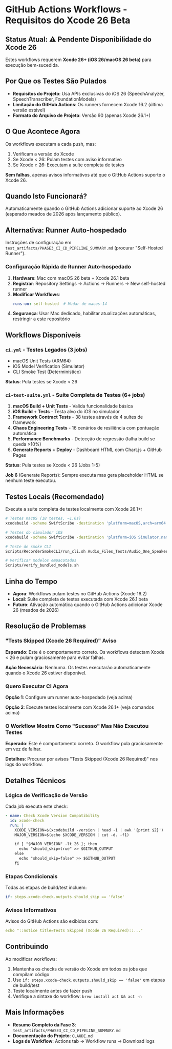 # GitHub Actions Workflows - Requisitos do Xcode 26 Beta

## Status Atual: ⚠️ Pendente Disponibilidade do Xcode 26

Estes workflows requerem **Xcode 26+ (iOS 26/macOS 26 beta)** para execução bem-sucedida.

## Por Que os Testes São Pulados

- **Requisitos do Projeto**: Usa APIs exclusivas do iOS 26 (SpeechAnalyzer, SpeechTranscriber, FoundationModels)
- **Limitação do GitHub Actions**: Os runners fornecem Xcode 16.2 (última versão estável)
- **Formato do Arquivo de Projeto**: Versão 90 (apenas Xcode 26.1+)

## O Que Acontece Agora

Os workflows executam a cada push, mas:
1. Verificam a versão do Xcode
2. Se Xcode < 26: Pulam testes com aviso informativo
3. Se Xcode ≥ 26: Executam a suíte completa de testes

**Sem falhas**, apenas avisos informativos até que o GitHub Actions suporte o Xcode 26.

## Quando Isto Funcionará?

Automaticamente quando o GitHub Actions adicionar suporte ao Xcode 26 (esperado meados de 2026 após lançamento público).

## Alternativa: Runner Auto-hospedado

Instruções de configuração em `test_artifacts/PHASE3_CI_CD_PIPELINE_SUMMARY.md` (procurar "Self-Hosted Runner").

### Configuração Rápida de Runner Auto-hospedado

1. **Hardware**: Mac com macOS 26 beta + Xcode 26.1 beta
2. **Registrar**: Repository Settings → Actions → Runners → New self-hosted runner
3. **Modificar Workflows**:
   ```yaml
   runs-on: self-hosted  # Mudar de macos-14
   ```
4. **Segurança**: Usar Mac dedicado, habilitar atualizações automáticas, restringir a este repositório

## Workflows Disponíveis

### `ci.yml` - Testes Legados (3 jobs)
- macOS Unit Tests (ARM64)
- iOS Model Verification (Simulator)
- CLI Smoke Test (Determinístico)

**Status**: Pula testes se Xcode < 26

### `ci-test-suite.yml` - Suíte Completa de Testes (6+ jobs)
1. **macOS Build + Unit Tests** - Valida funcionalidade básica
2. **iOS Build + Tests** - Testa alvo do iOS no simulador
3. **Framework Contract Tests** - 38 testes através de 4 suítes de framework
4. **Chaos Engineering Tests** - 16 cenários de resiliência com pontuação automática
5. **Performance Benchmarks** - Detecção de regressão (falha build se queda >10%)
6. **Generate Reports + Deploy** - Dashboard HTML com Chart.js + GitHub Pages

**Status**: Pula testes se Xcode < 26 (Jobs 1-5)

**Job 6** (Generate Reports): Sempre executa mas gera placeholder HTML se nenhum teste executou.

## Testes Locais (Recomendado)

Execute a suíte completa de testes localmente com Xcode 26.1+:

```bash
# Testes macOS (18 testes, ~1.6s)
xcodebuild -scheme SwiftScribe -destination 'platform=macOS,arch=arm64' test

# Testes do simulador iOS
xcodebuild -scheme SwiftScribe -destination 'platform=iOS Simulator,name=iPhone 16 Pro' test

# Teste de smoke CLI
Scripts/RecorderSmokeCLI/run_cli.sh Audio_Files_Tests/Audio_One_Speaker_Test.wav

# Verificar modelos empacotados
Scripts/verify_bundled_models.sh
```

## Linha do Tempo

- **Agora**: Workflows pulam testes no GitHub Actions (Xcode 16.2)
- **Local**: Suíte completa de testes executada com Xcode 26.1 beta
- **Futuro**: Ativação automática quando o GitHub Actions adicionar Xcode 26 (meados de 2026)

## Resolução de Problemas

### "Tests Skipped (Xcode 26 Required)" Aviso

**Esperado**: Este é o comportamento correto. Os workflows detectam Xcode < 26 e pulam graciosamente para evitar falhas.

**Ação Necessária**: Nenhuma. Os testes executarão automaticamente quando o Xcode 26 estiver disponível.

### Quero Executar CI Agora

**Opção 1**: Configure um runner auto-hospedado (veja acima)

**Opção 2**: Execute testes localmente com Xcode 26.1+ (veja comandos acima)

### O Workflow Mostra Como "Sucesso" Mas Não Executou Testes

**Esperado**: Este é comportamento correto. O workflow pula graciosamente em vez de falhar.

**Detalhes**: Procurar por avisos "Tests Skipped (Xcode 26 Required)" nos logs do workflow.

## Detalhes Técnicos

### Lógica de Verificação de Versão

Cada job executa este check:

```yaml
- name: Check Xcode Version Compatibility
  id: xcode-check
  run: |
    XCODE_VERSION=$(xcodebuild -version | head -1 | awk '{print $2}')
    MAJOR_VERSION=$(echo $XCODE_VERSION | cut -d. -f1)

    if [ "$MAJOR_VERSION" -lt 26 ]; then
      echo "should_skip=true" >> $GITHUB_OUTPUT
    else
      echo "should_skip=false" >> $GITHUB_OUTPUT
    fi
```

### Etapas Condicionais

Todas as etapas de build/test incluem:

```yaml
if: steps.xcode-check.outputs.should_skip == 'false'
```

### Avisos Informativos

Avisos do GitHub Actions são exibidos com:

```yaml
echo "::notice title=Tests Skipped (Xcode 26 Required)::..."
```

## Contribuindo

Ao modificar workflows:
1. Mantenha os checks de versão do Xcode em todos os jobs que compilam código
2. Use `if: steps.xcode-check.outputs.should_skip == 'false'` em etapas de build/test
3. Teste localmente antes de fazer push
4. Verifique a sintaxe do workflow: `brew install act && act -n`

## Mais Informações

- **Resumo Completo da Fase 3**: `test_artifacts/PHASE3_CI_CD_PIPELINE_SUMMARY.md`
- **Documentação do Projeto**: `CLAUDE.md`
- **Logs de Workflow**: Actions tab → Workflow runs → Download logs
